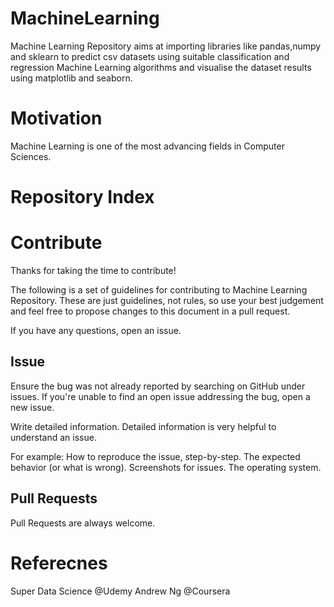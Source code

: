 # MachineLearning
Machine Learning Repository aims at importing libraries like pandas,numpy and sklearn to predict csv datasets using suitable classification and regression Machine Learning algorithms and visualise the dataset results using matplotlib and seaborn.

# Motivation
Machine Learning is one of the most advancing fields in Computer Sciences. 

# Repository Index

# Contribute
Thanks for taking the time to contribute!

The following is a set of guidelines for contributing to Machine Learning Repository. These are just guidelines, not rules, so use your best judgement and feel free to propose changes to this document in a pull request.

If you have any questions, open an issue.

## Issue 
Ensure the bug was not already reported by searching on GitHub under issues. If you're unable to find an open issue addressing the bug, open a new issue.

Write detailed information. Detailed information is very helpful to understand an issue.

For example: How to reproduce the issue, step-by-step. The expected behavior (or what is wrong). Screenshots for issues. The operating system.

## Pull Requests
Pull Requests are always welcome.

# Referecnes
Super Data Science @Udemy
Andrew Ng @Coursera 
